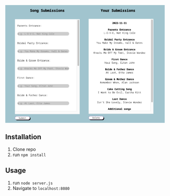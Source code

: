 ![Song Submission](public/songs.png)


## Installation

1. Clone repo
2. run `npm install`

## Usage

1. run `node server.js`
2. Navigate to `localhost:8080`